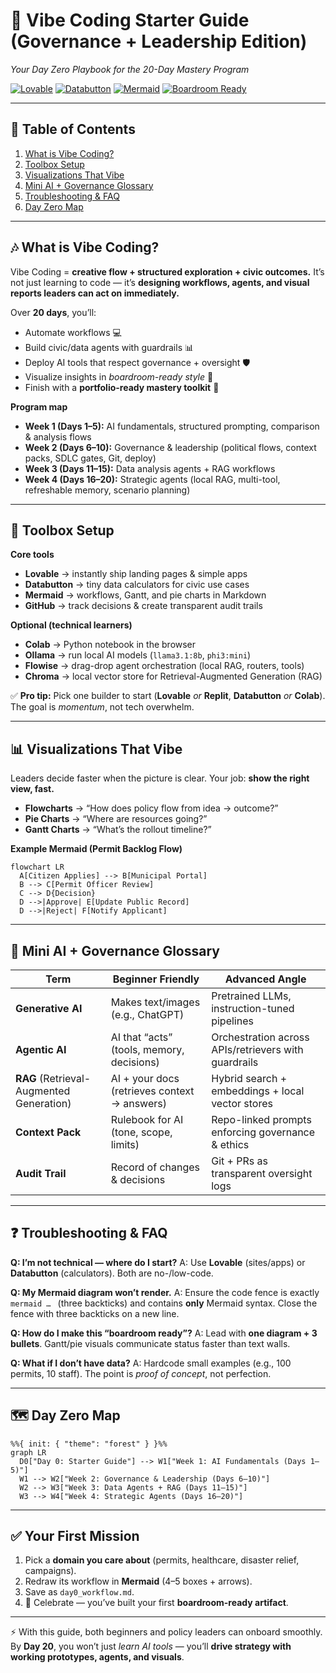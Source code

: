 # 🚀 Vibe Coding Starter Guide (Governance + Leadership Edition)

*Your Day Zero Playbook for the 20-Day Mastery Program*

[![Lovable](https://img.shields.io/badge/Lovable-App_Builder-green)](https://lovable.dev)
[![Databutton](https://img.shields.io/badge/Databutton-Micro_Tools-orange)](https://databutton.com)
[![Mermaid](https://img.shields.io/badge/Mermaid-Workflows-blue)](https://mermaid.js.org)
[![Boardroom Ready](https://img.shields.io/badge/Outputs-Boardroom_Ready-purple)](#)

---

## 📖 Table of Contents

1. [What is Vibe Coding?](#what-is-vibe-coding)
2. [Toolbox Setup](#toolbox-setup)
3. [Visualizations That Vibe](#visualizations-that-vibe)
4. [Mini AI + Governance Glossary](#mini-ai--governance-glossary)
5. [Troubleshooting & FAQ](#troubleshooting--faq)
6. [Day Zero Map](#day-zero-map)

---

## 🎶 What is Vibe Coding?

Vibe Coding = **creative flow + structured exploration + civic outcomes.**
It’s not just learning to code — it’s **designing workflows, agents, and visual reports leaders can act on immediately.**

Over **20 days**, you’ll:

* Automate workflows 💻
* Build civic/data agents with guardrails 📊
* Deploy AI tools that respect governance + oversight 🛡
* Visualize insights in *boardroom-ready style* 🎨
* Finish with a **portfolio-ready mastery toolkit** 🚀

**Program map**

* **Week 1 (Days 1–5):** AI fundamentals, structured prompting, comparison & analysis flows
* **Week 2 (Days 6–10):** Governance & leadership (political flows, context packs, SDLC gates, Git, deploy)
* **Week 3 (Days 11–15):** Data analysis agents + RAG workflows
* **Week 4 (Days 16–20):** Strategic agents (local RAG, multi-tool, refreshable memory, scenario planning)

---

## 🧰 Toolbox Setup

**Core tools**

* **Lovable** → instantly ship landing pages & simple apps
* **Databutton** → tiny data calculators for civic use cases
* **Mermaid** → workflows, Gantt, and pie charts in Markdown
* **GitHub** → track decisions & create transparent audit trails

**Optional (technical learners)**

* **Colab** → Python notebook in the browser
* **Ollama** → run local AI models (`llama3.1:8b`, `phi3:mini`)
* **Flowise** → drag-drop agent orchestration (local RAG, routers, tools)
* **Chroma** → local vector store for Retrieval-Augmented Generation (RAG)

✅ **Pro tip:** Pick one builder to start (**Lovable** *or* **Replit**, **Databutton** *or* **Colab**). The goal is *momentum*, not tech overwhelm.

---

## 📊 Visualizations That Vibe

Leaders decide faster when the picture is clear. Your job: **show the right view, fast.**

* **Flowcharts** → “How does policy flow from idea → outcome?”
* **Pie Charts** → “Where are resources going?”
* **Gantt Charts** → “What’s the rollout timeline?”

**Example Mermaid (Permit Backlog Flow)**

```mermaid
flowchart LR
  A[Citizen Applies] --> B[Municipal Portal]
  B --> C[Permit Officer Review]
  C --> D{Decision}
  D -->|Approve| E[Update Public Record]
  D -->|Reject| F[Notify Applicant]
```

---

## 🧠 Mini AI + Governance Glossary

| Term                                     | Beginner Friendly                            | Advanced Angle                                       |
| ---------------------------------------- | -------------------------------------------- | ---------------------------------------------------- |
| **Generative AI**                        | Makes text/images (e.g., ChatGPT)            | Pretrained LLMs, instruction-tuned pipelines         |
| **Agentic AI**                           | AI that “acts” (tools, memory, decisions)    | Orchestration across APIs/retrievers with guardrails |
| **RAG** (Retrieval-Augmented Generation) | AI + your docs (retrieves context → answers) | Hybrid search + embeddings + local vector stores     |
| **Context Pack**                         | Rulebook for AI (tone, scope, limits)        | Repo-linked prompts enforcing governance & ethics    |
| **Audit Trail**                          | Record of changes & decisions                | Git + PRs as transparent oversight logs              |

---

## ❓ Troubleshooting & FAQ

**Q: I’m not technical — where do I start?**
A: Use **Lovable** (sites/apps) or **Databutton** (calculators). Both are no-/low-code.

**Q: My Mermaid diagram won’t render.**
A: Ensure the code fence is exactly `mermaid … ` (three backticks) and contains **only** Mermaid syntax. Close the fence with three backticks on a new line.

**Q: How do I make this “boardroom ready”?**
A: Lead with **one diagram + 3 bullets**. Gantt/pie visuals communicate status faster than text walls.

**Q: What if I don’t have data?**
A: Hardcode small examples (e.g., 100 permits, 10 staff). The point is *proof of concept*, not perfection.

---

## 🗺 Day Zero Map

```mermaid
%%{ init: { "theme": "forest" } }%%
graph LR
  D0["Day 0: Starter Guide"] --> W1["Week 1: AI Fundamentals (Days 1–5)"]
  W1 --> W2["Week 2: Governance & Leadership (Days 6–10)"]
  W2 --> W3["Week 3: Data Agents + RAG (Days 11–15)"]
  W3 --> W4["Week 4: Strategic Agents (Days 16–20)"]
```

---

## ✅ Your First Mission

1. Pick a **domain you care about** (permits, healthcare, disaster relief, campaigns).
2. Redraw its workflow in **Mermaid** (4–5 boxes + arrows).
3. Save as `day0_workflow.md`.
4. 🎉 Celebrate — you’ve built your first **boardroom-ready artifact**.

---

⚡ With this guide, both beginners and policy leaders can onboard smoothly.
By **Day 20**, you won’t just *learn AI tools* — you’ll **drive strategy with working prototypes, agents, and visuals**.

